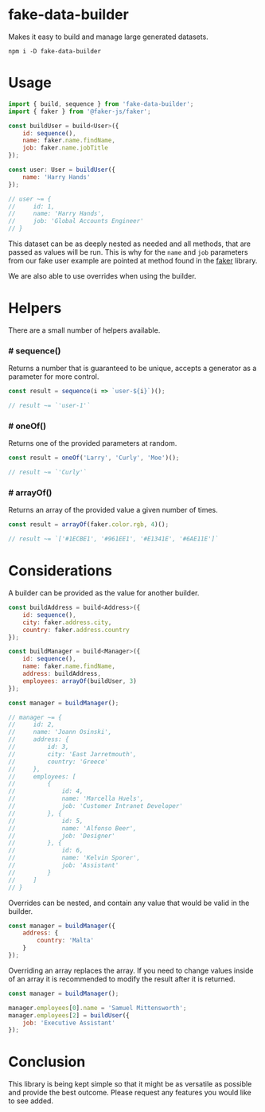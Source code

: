 # fake-data-builder

Makes it easy to build and manage large generated datasets.

```
npm i -D fake-data-builder
```

# Usage

```javascript
import { build, sequence } from 'fake-data-builder';
import { faker } from '@faker-js/faker';

const buildUser = build<User>({
    id: sequence(),
    name: faker.name.findName,
    job: faker.name.jobTitle
});

const user: User = buildUser({
    name: 'Harry Hands'
});

// user ~= {
//     id: 1,
//     name: 'Harry Hands',
//     job: 'Global Accounts Engineer'
// }
```

This dataset can be as deeply nested as needed and all methods, that are passed as values will be run. This is why for the `name` and `job` parameters from our fake user example are pointed at method found in the [faker](https://www.npmjs.com/package/@faker-js/faker) library.

We are also able to use overrides when using the builder.

# Helpers

There are a small number of helpers available.

### # sequence()

Returns a number that is guaranteed to be unique, accepts a generator as a parameter for more control.

```javascript
const result = sequence(i => `user-${i}`)();

// result ~= `'user-1'`
```

### # oneOf()

Returns one of the provided parameters at random.

```javascript
const result = oneOf('Larry', 'Curly', 'Moe')();

// result ~= `'Curly'`
```

### # arrayOf()

Returns an array of the provided value a given number of times.

```javascript
const result = arrayOf(faker.color.rgb, 4)();

// result ~= `['#1ECBE1', '#961EE1', '#E1341E', '#6AE11E']`
```

# Considerations

A builder can be provided as the value for another builder.

```javascript
const buildAddress = build<Address>({
    id: sequence(),
    city: faker.address.city,
    country: faker.address.country
});

const buildManager = build<Manager>({
    id: sequence(),
    name: faker.name.findName,
    address: buildAddress,
    employees: arrayOf(buildUser, 3)
});

const manager = buildManager();

// manager ~= {
//     id: 2,
//     name: 'Joann Osinski',
//     address: {
//         id: 3,
//         city: 'East Jarretmouth',
//         country: 'Greece'
//     },
//     employees: [
//         {
//             id: 4,
//             name: 'Marcella Huels',
//             job: 'Customer Intranet Developer'
//         }, {
//             id: 5,
//             name: 'Alfonso Beer',
//             job: 'Designer'
//         }, {
//             id: 6,
//             name: 'Kelvin Sporer',
//             job: 'Assistant'
//         }
//     ]
// }
```

Overrides can be nested, and contain any value that would be valid in the builder.

```javascript
const manager = buildManager({
    address: {
        country: 'Malta'
    }
});
```

Overriding an array replaces the array. If you need to change values inside of an array it is recommended to modify the result after it is returned.

```javascript
const manager = buildManager();

manager.employees[0].name = 'Samuel Mittensworth';
manager.employees[2] = buildUser({
    job: 'Executive Assistant'
});
```

# Conclusion

This library is being kept simple so that it might be as versatile as possible and provide the best outcome. Please request any features you would like to see added.
